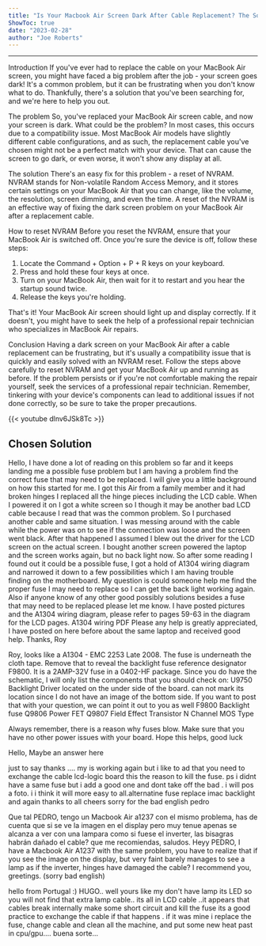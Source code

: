 ```yaml
---
title: "Is Your Macbook Air Screen Dark After Cable Replacement? The Solution You've Been Searching For!"
ShowToc: true 
date: "2023-02-28"
author: "Joe Roberts"
---
```

*****
Introduction
If you've ever had to replace the cable on your MacBook Air screen, you might have faced a big problem after the job - your screen goes dark! It's a common problem, but it can be frustrating when you don't know what to do. Thankfully, there's a solution that you've been searching for, and we're here to help you out.

The problem
So, you've replaced your MacBook Air screen cable, and now your screen is dark. What could be the problem? In most cases, this occurs due to a compatibility issue. Most MacBook Air models have slightly different cable configurations, and as such, the replacement cable you've chosen might not be a perfect match with your device. That can cause the screen to go dark, or even worse, it won't show any display at all.

The solution
There's an easy fix for this problem - a reset of NVRAM. NVRAM stands for Non-volatile Random Access Memory, and it stores certain settings on your MacBook Air that you can change, like the volume, the resolution, screen dimming, and even the time. A reset of the NVRAM is an effective way of fixing the dark screen problem on your MacBook Air after a replacement cable.

How to reset NVRAM 
Before you reset the NVRAM, ensure that your MacBook Air is switched off. Once you're sure the device is off, follow these steps:

1. Locate the Command + Option + P + R keys on your keyboard.
2. Press and hold these four keys at once.
3. Turn on your MacBook Air, then wait for it to restart and you hear the startup sound twice.
4. Release the keys you're holding.

That's it! Your MacBook Air screen should light up and display correctly. If it doesn't, you might have to seek the help of a professional repair technician who specializes in MacBook Air repairs.

Conclusion
Having a dark screen on your MacBook Air after a cable replacement can be frustrating, but it's usually a compatibility issue that is quickly and easily solved with an NVRAM reset. Follow the steps above carefully to reset NVRAM and get your MacBook Air up and running as before. If the problem persists or if you're not comfortable making the repair yourself, seek the services of a professional repair technician. Remember, tinkering with your device's components can lead to additional issues if not done correctly, so be sure to take the proper precautions.

{{< youtube dlnv6JSk8Tc >}} 



## Chosen Solution
 Hello,
I have done a lot of reading on this problem so far and it keeps landing me a possible fuse problem but I am having a problem find the correct fuse that may need to be replaced.
I will give you a little background on how this started for me. I got this Air from a family member and it had broken hinges I replaced all the hinge pieces including the LCD cable. When I powered it on I got a white screen so I though it may be another bad LCD cable because I read that was the common problem. So I purchased another cable and same situation. I was messing around with the cable while the power was on to see if the connection was loose and the screen went black. After that happened I assumed I blew out the driver for the LCD screen on the actual screen. I bought another screen powered the laptop and the screen works again, but no back light now. So after some reading I found out it could be a possible fuse, I got a hold of A1304 wiring diagram and narrowed it down to a few possibilities which I am having trouble finding on the motherboard. My question is could someone help me find the proper fuse I may need to replace so I can get the back light working again. Also if anyone know of any other good  possibly solutions besides a fuse that may need to be replaced please let me know.
I have posted pictures and the A1304 wiring diagram,   please refer to pages 59-63 in the diagram for the LCD pages.
A1304 wiring PDF
Please any help is greatly appreciated, I have posted on here before about the same laptop and received good help.
Thanks,
Roy

 Roy, looks like a  A1304 - EMC 2253 Late 2008. The fuse is underneath the cloth tape. Remove that to reveal the backlight fuse reference designator F9800. It is a 2AMP-32V fuse in a 0402-HF package. Since you do have the schematic, I will only list the components that you should check on:
U9750 Backlight Driver located on the under side of the board. can not mark its location since I do not have an image of the bottom side. If you want to post that with your question, we can point it out to you as well
F9800 Backlight fuse
Q9806 Power FET
Q9807 Field Effect Transistor N Channel MOS Type


Always remember, there is a reason why fuses blow. Make sure that you have no other power issues with your board. Hope this helps, good luck

 Hello,
Maybe an answer here

 just to say thanks ....
my is working again but i like to  ad that you need to exchange the cable lcd-logic board this the reason to kill the fuse.
ps i didnt have a same fuse but i add a good one and dont take off the bad . i will pos a foto. i i think it will more easy to all.alternatine fuse replace imac backlight
and again thanks to all
cheers
sorry for the bad english
pedro

 Que tal PEDRO, tengo un Macbook Air a1237 con el mismo problema, has de cuenta que si se ve la imagen en el display pero muy tenue apenas se alcanza a ver con una lampara como si fuese el inverter, las bisagras habrán dañado el cable? que me recomiendas, saludos.
Heyy PEDRO, I have a Macbook Air A1237 with the same problem, you have to realize that if you see the image on the display, but very faint barely manages to see a lamp as if the inverter, hinges have damaged the cable? I recommend you, greetings. (sorry bad english)

 hello from Portugal :) HUGO..
well yours like my don't have lamp its LED so you will not find that extra lamp cable..
its all in LCD cable ..it appears that cables break internally make some short circuit and kill the fuse its a good practice to exchange the cable if that happens .
if it was mine i replace the fuse, change cable and clean all the machine, and put some new heat past in cpu/gpu....
buena sorte...




